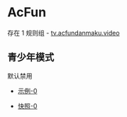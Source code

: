 # AcFun

存在 1 规则组 - [tv.acfundanmaku.video](/src/apps/tv.acfundanmaku.video.ts)

## 青少年模式

默认禁用

- [示例-0](https://m.gkd.li/6328439/8229e6ec-f1d6-4162-96ad-c3a6b74877c7)

- [快照-0](https://i.gkd.li/import/13518737)
